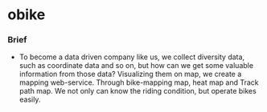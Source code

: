 # obike
### Brief
   + To become a data driven company like us, we collect diversity data, such as coordinate data and so on, but how can we get some valuable information from those data?
      Visualizing them on map, we create a mapping web-service. Through bike-mapping map, heat map and Track path map. We not only can know the riding condition, but operate bikes easily.
      
      
